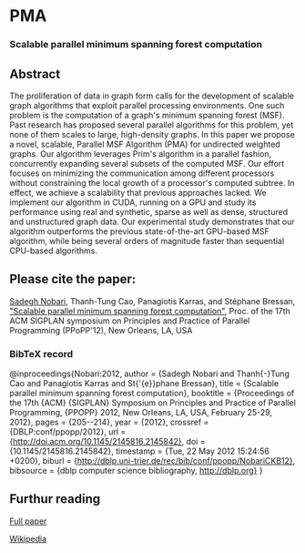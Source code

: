 # PMA
### Scalable parallel minimum spanning forest computation

## Abstract

The proliferation of data in graph form calls for the development of scalable graph algorithms that exploit parallel processing environments. One such problem is the computation of a graph's minimum spanning forest (MSF). Past research has proposed several parallel algorithms for this problem, yet none of them scales to large, high-density graphs. In this paper we propose a novel, scalable, Parallel MSF Algorithm (PMA) for undirected weighted graphs. Our algorithm leverages Prim's algorithm in a parallel fashion, concurrently expanding several subsets of the computed MSF. Our effort focuses on minimizing the communication among different processors without constraining the local growth of a processor's computed subtree. In effect, we achieve a scalability that previous approaches lacked. We implement our algorithm in CUDA, running on a GPU and study its performance using real and synthetic, sparse as well as dense, structured and unstructured graph data. Our experimental study demonstrates that our algorithm outperforms the previous state-of-the-art GPU-based MSF algorithm, while being several orders of magnitude faster than sequential CPU-based algorithms.

## Please cite the paper:
[Sadegh Nobari](http://bit.ly/NOB-GS), Thanh-Tung Cao, Panagiotis Karras, and Stéphane Bressan,
["Scalable parallel minimum spanning forest computation"](http://dl.acm.org/citation.cfm?id=2145842),
Proc. of the 17th ACM SIGPLAN symposium on Principles and Practice of Parallel Programming (PPoPP'12), New Orleans, LA, USA

### BibTeX record

 @inproceedings{Nobari:2012,
  author    = {Sadegh Nobari and
               Thanh{-}Tung Cao and
               Panagiotis Karras and
               St{\'{e}}phane Bressan},
  title     = {Scalable parallel minimum spanning forest computation},
  booktitle = {Proceedings of the 17th {ACM} {SIGPLAN} Symposium on Principles and
               Practice of Parallel Programming, {PPOPP} 2012, New Orleans, LA, USA,
               February 25-29, 2012},
  pages     = {205--214},
  year      = {2012},
  crossref  = {DBLP:conf/ppopp/2012},
  url       = {http://doi.acm.org/10.1145/2145816.2145842},
  doi       = {10.1145/2145816.2145842},
  timestamp = {Tue, 22 May 2012 15:24:56 +0200},
  biburl    = {http://dblp.uni-trier.de/rec/bib/conf/ppopp/NobariCKB12},
  bibsource = {dblp computer science bibliography, http://dblp.org}
}


## Furthur reading
[Full paper](http://dl.acm.org/citation.cfm?id=2145842)

[Wikipedia](http://en.wikipedia.org/wiki/Minimum_spanning_tree)
